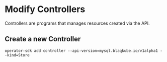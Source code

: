 # Modify Controllers

Controllers are programs that manages resources created via the API. 

## Create a new Controller

```shell
operator-sdk add controller --api-version=mysql.blaqkube.io/v1alpha1 --kind=Store
```


